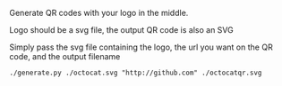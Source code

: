 Generate QR codes with your logo in the middle.

Logo should be a svg file, the output QR code is also an SVG

Simply pass the svg file containing the logo, the url you want on the QR code, and the output filename

```
./generate.py ./octocat.svg "http://github.com" ./octocatqr.svg
```